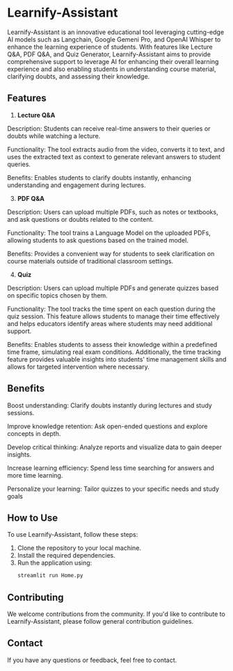 # Learnify-Assistant

Learnify-Assistant is an innovative educational tool leveraging cutting-edge AI models such as Langchain, Google Gemeni Pro, and OpenAI Whisper to enhance the learning experience of students. With features like Lecture Q&A, PDF Q&A, and Quiz Generator, Learnify-Assistant aims to provide comprehensive support to leverage AI for enhancing their overall learning experience and also enabling students in understanding course material, clarifying doubts, and assessing their knowledge.

## Features

1. **Lecture Q&A**
   
Description: Students can receive real-time answers to their queries or doubts while watching a lecture.

Functionality: The tool extracts audio from the video, converts it to text, and uses the extracted text as context to generate relevant answers to student queries.

Benefits: Enables students to clarify doubts instantly, enhancing understanding and engagement during lectures.

3. **PDF Q&A**

Description: Users can upload multiple PDFs, such as notes or textbooks, and ask questions or doubts related to the content.

Functionality: The tool trains a Language Model on the uploaded PDFs, allowing students to ask questions based on the trained model.

Benefits: Provides a convenient way for students to seek clarification on course materials outside of traditional classroom settings.

4. **Quiz**

Description: Users can upload multiple PDFs and generate quizzes based on specific topics chosen by them.

Functionality: The tool tracks the time spent on each question during the quiz session. This feature allows students to manage their time effectively and helps educators identify areas where students may need additional support.

Benefits: Enables students to assess their knowledge within a predefined time frame, simulating real exam conditions. Additionally, the time tracking feature provides valuable insights into students' time management skills and allows for targeted intervention where necessary.

## Benefits

Boost understanding: Clarify doubts instantly during lectures and study sessions.

Improve knowledge retention: Ask open-ended questions and explore concepts in depth.

Develop critical thinking: Analyze reports and visualize data to gain deeper insights.

Increase learning efficiency: Spend less time searching for answers and more time learning.

Personalize your learning: Tailor quizzes to your specific needs and study goals

## How to Use

To use Learnify-Assistant, follow these steps:
1. Clone the repository to your local machine.
2. Install the required dependencies.
3. Run the application using:
    ```bash
   streamlit run Home.py
    ```

## Contributing

We welcome contributions from the community. If you'd like to contribute to Learnify-Assistant, please follow general contribution guidelines.

## Contact

If you have any questions or feedback, feel free to contact.
